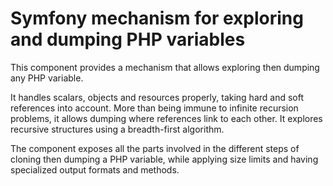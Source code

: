 Symfony mechanism for exploring and dumping PHP variables
=========================================================

This component provides a mechanism that allows exploring then dumping any PHP variable.

It handles scalars, objects and resources properly, taking hard and soft references into account. More than being immune
to infinite recursion problems, it allows dumping where references link to each other. It explores recursive structures
using a breadth-first algorithm.

The component exposes all the parts involved in the different steps of cloning then dumping a PHP variable, while
applying size limits and having specialized output formats and methods.
